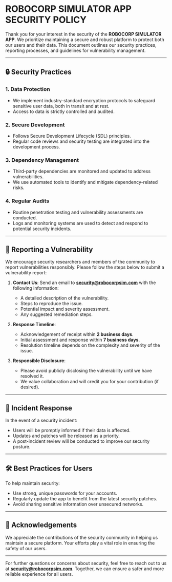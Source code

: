 # ROBOCORP SIMULATOR APP SECURITY POLICY

Thank you for your interest in the security of the **ROBOCORP SIMULATOR APP**. We prioritize maintaining a secure and robust platform to protect both our users and their data. This document outlines our security practices, reporting processes, and guidelines for vulnerability management.

---

## 🔒 **Security Practices**

### 1. **Data Protection**
- We implement industry-standard encryption protocols to safeguard sensitive user data, both in transit and at rest.
- Access to data is strictly controlled and audited.

### 2. **Secure Development**
- Follows Secure Development Lifecycle (SDL) principles.
- Regular code reviews and security testing are integrated into the development process.

### 3. **Dependency Management**
- Third-party dependencies are monitored and updated to address vulnerabilities.
- We use automated tools to identify and mitigate dependency-related risks.

### 4. **Regular Audits**
- Routine penetration testing and vulnerability assessments are conducted.
- Logs and monitoring systems are used to detect and respond to potential security incidents.

---

## 📢 **Reporting a Vulnerability**

We encourage security researchers and members of the community to report vulnerabilities responsibly. Please follow the steps below to submit a vulnerability report:

1. **Contact Us**:
   Send an email to **security@robocorpsim.com** with the following information:
   - A detailed description of the vulnerability.
   - Steps to reproduce the issue.
   - Potential impact and severity assessment.
   - Any suggested remediation steps.

2. **Response Timeline**:
   - Acknowledgement of receipt within **2 business days**.
   - Initial assessment and response within **7 business days**.
   - Resolution timeline depends on the complexity and severity of the issue.

3. **Responsible Disclosure**:
   - Please avoid publicly disclosing the vulnerability until we have resolved it.
   - We value collaboration and will credit you for your contribution (if desired).

---

## 🚨 **Incident Response**

In the event of a security incident:
- Users will be promptly informed if their data is affected.
- Updates and patches will be released as a priority.
- A post-incident review will be conducted to improve our security posture.

---

## 🛠️ **Best Practices for Users**

To help maintain security:
- Use strong, unique passwords for your accounts.
- Regularly update the app to benefit from the latest security patches.
- Avoid sharing sensitive information over unsecured networks.

---

## 🌟 **Acknowledgements**

We appreciate the contributions of the security community in helping us maintain a secure platform. Your efforts play a vital role in ensuring the safety of our users.

---

For further questions or concerns about security, feel free to reach out to us at **security@robocorpsim.com**. Together, we can ensure a safer and more reliable experience for all users.
